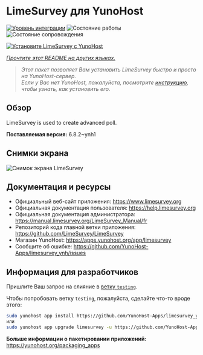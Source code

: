 <!--
Важно: этот README был автоматически сгенерирован <https://github.com/YunoHost/apps/tree/master/tools/readme_generator>
Он НЕ ДОЛЖЕН редактироваться вручную.
-->

# LimeSurvey для YunoHost

[![Уровень интеграции](https://apps.yunohost.org/badge/integration/limesurvey)](https://ci-apps.yunohost.org/ci/apps/limesurvey/)
![Состояние работы](https://apps.yunohost.org/badge/state/limesurvey)
![Состояние сопровождения](https://apps.yunohost.org/badge/maintained/limesurvey)

[![Установите LimeSurvey с YunoHost](https://install-app.yunohost.org/install-with-yunohost.svg)](https://install-app.yunohost.org/?app=limesurvey)

*[Прочтите этот README на других языках.](./ALL_README.md)*

> *Этот пакет позволяет Вам установить LimeSurvey быстро и просто на YunoHost-сервер.*  
> *Если у Вас нет YunoHost, пожалуйста, посмотрите [инструкцию](https://yunohost.org/install), чтобы узнать, как установить его.*

## Обзор

LimeSurvey is used to create advanced poll.


**Поставляемая версия:** 6.8.2~ynh1

## Снимки экрана

![Снимок экрана LimeSurvey](./doc/screenshots/create_html_statistic_screen.png)

## Документация и ресурсы

- Официальный веб-сайт приложения: <https://www.limesurvey.org>
- Официальная документация пользователя: <https://help.limesurvey.org>
- Официальная документация администратора: <https://manual.limesurvey.org/LimeSurvey_Manual/fr>
- Репозиторий кода главной ветки приложения: <https://github.com/LimeSurvey/LimeSurvey>
- Магазин YunoHost: <https://apps.yunohost.org/app/limesurvey>
- Сообщите об ошибке: <https://github.com/YunoHost-Apps/limesurvey_ynh/issues>

## Информация для разработчиков

Пришлите Ваш запрос на слияние в [ветку `testing`](https://github.com/YunoHost-Apps/limesurvey_ynh/tree/testing).

Чтобы попробовать ветку `testing`, пожалуйста, сделайте что-то вроде этого:

```bash
sudo yunohost app install https://github.com/YunoHost-Apps/limesurvey_ynh/tree/testing --debug
или
sudo yunohost app upgrade limesurvey -u https://github.com/YunoHost-Apps/limesurvey_ynh/tree/testing --debug
```

**Больше информации о пакетировании приложений:** <https://yunohost.org/packaging_apps>
